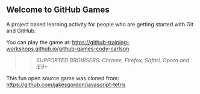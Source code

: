 ## Welcome to GitHub Games

A project based learning activity for people who are getting started with Git and GitHub.

You can play the game at: https://github-training-workshops.github.io/github-games-cody-carlson

>> _*SUPPORTED BROWSERS*: Chrome, Firefox, Safari, Opera and IE9+_

This fun open source game was cloned from: https://github.com/jakesgordon/javascript-tetris
